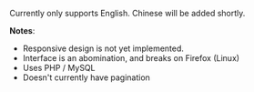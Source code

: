 Currently only supports English. Chinese will be added shortly.

**Notes**:

 - Responsive design is not yet implemented.
 - Interface is an abomination, and breaks on Firefox (Linux)
 - Uses PHP / MySQL
 - Doesn't currently have pagination
